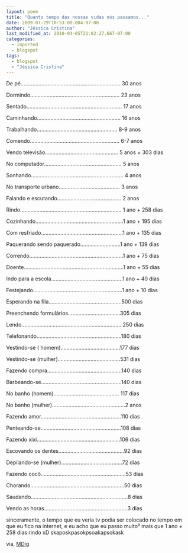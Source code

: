 ```yaml
---
layout: poem
title: "Quanto tempo das nossas vidas nós passamos..."
date: 2009-07-29T10:53:00.004-07:00
author: "Jéssica Cristina"
last_modified_at: 2010-04-05T21:02:27.667-07:00
categories:
  - imported
  - blogspot
tags:
  - blogspot
  - "Jéssica Cristina"
---
```


De pé...................................................................  30 anos

Dormindo............................................................ 23 anos

Sentado................................................................ 17 anos

Caminhando........................................................ 16 anos

Trabalhando...................................................... 8-9 anos

Comendo............................................................ 6-7 anos

Vendo televisão................................................. 5 anos + 303 dias

No computador.................................................... 5 anos

Sonhando.............................................................. 4 anos

No transporte urbano......................................... 3 anos

Falando e escutando........................................... 2 anos

Rindo.................................................................... 1 ano + 258 dias

Cozinhando...........................................................1 ano + 195 dias

Com resfriado.......................................................1 ano + 135 dias

Paquerando sendo paquerado...........................1 ano + 139 dias

Correndo...............................................................1 ano + 75 dias

Doente...................................................................1 ano + 55 dias

Indo para a escola................................................1 ano + 40 dias

Festejando............................................................1 ano + 10 dias

Esperando na fila.................................................500 dias

Preenchendo formulários...................................305 dias

Lendo....................................................................250 dias

Telefonando.........................................................180 dias

Vestindo-se ( homem)........................................177 dias

Vestindo-se (mulher)..........................................531 dias

Fazendo compra..................................................140 dias

Barbeando-se......................................................140 dias

No banho (homem)............................................ 117 dias

No banho (mulher).................................................2 anos

Fazendo amor......................................................110 dias

Penteando-se......................................................108 dias

Fazendo xixi........................................................106 dias

Escovando os dentes............................................92 dias

Depilando-se (mulher).........................................72 dias

Fazendo cocô.........................................................53 dias

Chorando...............................................................50 dias

Saudando.................................................................8 dias

Vendo as horas........................................................3 dias

sinceramente, o tempo que eu veria tv podia ser colocado no tempo em que eu fico na internet, e eu acho que eu passo muito³ mais que 1 ano + 258 dias rindo xD skaposkpasokpsoakapsokask

via, [MDig ](http://www.mdig.com.br/)
